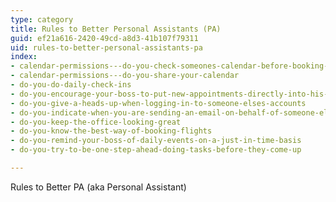 ```yaml
---
type: category
title: Rules to Better Personal Assistants (PA)
guid: ef21a616-2420-49cd-a8d3-41b107f79311
uid: rules-to-better-personal-assistants-pa
index:
- calendar-permissions---do-you-check-someones-calendar-before-booking-an-appointment
- calendar-permissions---do-you-share-your-calendar
- do-you-do-daily-check-ins
- do-you-encourage-your-boss-to-put-new-appointments-directly-into-his-phone
- do-you-give-a-heads-up-when-logging-in-to-someone-elses-accounts
- do-you-indicate-when-you-are-sending-an-email-on-behalf-of-someone-else
- do-you-keep-the-office-looking-great
- do-you-know-the-best-way-of-booking-flights
- do-you-remind-your-boss-of-daily-events-on-a-just-in-time-basis
- do-you-try-to-be-one-step-ahead-doing-tasks-before-they-come-up

---
```


Rules to Better PA (aka Personal Assistant)

